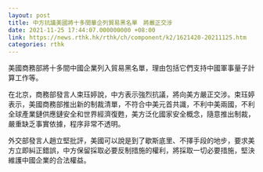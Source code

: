 ```yaml
---
layout: post
title: 中方抗議美國將十多間華企列貿易黑名單　將嚴正交涉
date: 2021-11-25 17:44:07.000000000 +08:00
link: https://news.rthk.hk/rthk/ch/component/k2/1621420-20211125.htm
categories: rthk
---
```


美國商務部將十多間中國企業列入貿易黑名單，理由包括它們支持中國軍事量子計算工作等。

在北京，商務部發言人束珏婷說，中方表示強烈抗議，將向美方嚴正交涉。束珏婷表示，美國商務部推出新的制裁清單，不符合中美元首共識，不利中美兩國，不利全球產業鏈供應鏈安全和世界經濟復甦，美方泛化國家安全概念，隨意推出制裁，嚴重缺乏事實依據，程序非常不透明。

外交部發言人趙立堅批評，美國可以說是到了歇斯底里、不擇手段的地步，要求美方立即糾正錯誤，中方保留採取必要反制措施的權利，將採取一切必要措施，堅決維護中國企業的合法權益。
